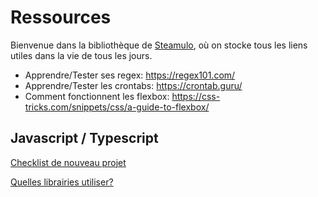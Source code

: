 # Ressources
Bienvenue dans la bibliothèque de [Steamulo](http://www.steamulo.com/), où on stocke tous les liens utiles dans la vie de tous les jours.
* Apprendre/Tester ses regex: https://regex101.com/
* Apprendre/Tester les crontabs: https://crontab.guru/
* Comment fonctionnent les flexbox: https://css-tricks.com/snippets/css/a-guide-to-flexbox/

## Javascript / Typescript
[Checklist de nouveau projet](https://github.com/STEAMULO/resources/blob/master/javascript-checklist-nouveau-projet.md)

[Quelles librairies utiliser?](https://github.com/STEAMULO/resources/blob/master/javascript-les-libs.md)

